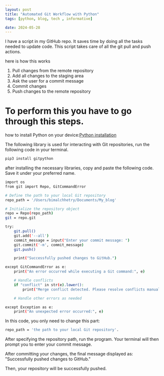 ```yaml
---
layout: post
title: "Automated Git Workflow with Python"
tags: [python, blog, tech , informative]

date: 2024-05-28
---
```


I have a script in my GitHub repo. It saves time by doing all the tasks needed to update code. This script takes care of all the git pull and push actions.

here is how this works

1. Pull changes from the remote repository
2. Add all changes to the staging area
3. Ask the user for a commit message
4. Commit changes
5. Push changes to the remote repository

# To perform this you have to go through this steps.

how to install Python on your device:[Python installation](https://realpython.com/installing-python/)

The following library is used for interacting with Git repositories, run the following code in your terminal.

```bash
pip3 install gitpython
```
after installing the necessary libraries, copy and paste the following code. Save it under your preferred name.
```bash
import os
from git import Repo, GitCommandError

# Define the path to your local Git repository
repo_path = '/Users/bimalchhetry/Documents/My_blog'

# Initialize the repository object
repo = Repo(repo_path)
git = repo.git

try:
    git.pull()
    git.add('--all')
    commit_message = input("Enter your commit message: ")
    git.commit('-m', commit_message)
    git.push()

    print("Successfully pushed changes to GitHub.")

except GitCommandError as e:
    print("An error occurred while executing a Git command:", e)

    # Handle conflicts
    if "conflict" in str(e).lower():
        print("Merge conflict detected. Please resolve conflicts manually.")

    # Handle other errors as needed

except Exception as e:
    print("An unexpected error occurred:", e)
```

In this code, you only need to change this part: 
```bash
repo_path = 'the path to your local Git repository'.
```

After specifying the repository path, run the program. Your terminal will then prompt you to enter your commit message.

After committing your changes, the final message displayed as: "Successfully pushed changes to GitHub."

Then, your repository will be successfully pushed.